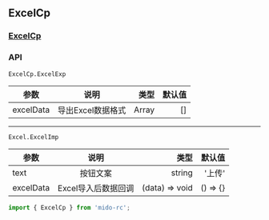 ## ExcelCp

### [ExcelCp](https://zyxpz.github.io/mido-rc/dist/ExcelCp/ExcelCp.html)

### API

```ExcelCp.ExcelExp```

参数|说明|类型|默认值
---|:--:|---:|---:
excelData | 导出Excel数据格式|Array|[]

---

```Excel.ExcelImp```

参数|说明|类型|默认值
---|:--:|---:|---:
text | 按钮文案 | string| '上传'
excelData | Excel导入后数据回调|(data) => void| () => {}

```js
import { ExcelCp } from 'mido-rc';
```
